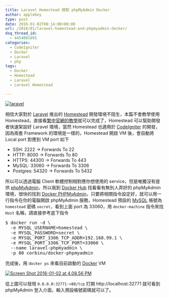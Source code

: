 ```yaml
---
title: Laravel Homestead 搭配 phpMyAdmin Docker
author: appleboy
type: post
date: 2016-01-02T08:14:08+00:00
url: /2016/01/laravel-homestead-and-phpmyadmin-docker/
dsq_thread_id:
  - 4454001091
categories:
  - CodeIgniter
  - Docker
  - Laravel
  - php
tags:
  - Docker
  - Homestead
  - Laravel
  - Laravel Homestead

---
```

<a data-flickr-embed="true"  href="https://www.flickr.com/photos/appleboy/23493872563/in/dateposted-public/" title="laravel"><img src="https://i1.wp.com/farm2.staticflickr.com/1655/23493872563_4f01a9c336_o.png?resize=400%2C400&#038;ssl=1" alt="laravel" data-recalc-dims="1" /></a>

相信大家對於 [Laravel][1] 推出的 [Homestead][2] 開發環境不陌生，本篇不會教學使用 Homestead，直接看[繁中官網的教學][3]就可以完成了，Homestead 可以幫助開發者快速架設好 Laravel 環境，當然 Homestead 也適用於 [CodeIgniter][4] 的開發，因為兩套 Framework 的環境是一樣的，Homestead 開啟 VM 後，會自動將 Local port 對應到 VM port 如下

  * SSH: 2222 → Forwards To 22
  * HTTP: 8000 → Forwards To 80
  * HTTPS: 44300 → Forwards To 443
  * MySQL: 33060 → Forwards To 3306
  * Postgres: 54320 → Forwards To 5432

<!--more-->

所以可以透過電腦 Client 軟體控制相對應你想使用的 service，但是唯獨沒有提供 [phpMyAdmin][5]，所以我到 [Docker Hub][6] 找看看有無別人弄好的 phpMyAdmin 環境，很快的找到 [Docker PHPMyAdmin][7]，只要將相關指令設定好，就可以用一行指令在你的電腦開啟 phpMyAdmin 服務，Homestead 預設的 [MySQL][8] 帳號為 `homestead` 密碼 `secret`，看到上面 port 為 33060，用 `docker-machine` 指令來找 `Host` 名稱，請直接參考底下指令

<div>
  <pre class="brush: bash; title: ; notranslate" title="">$ docker run -d \
  -e MYSQL_USERNAME=homestead \
  -e MYSQL_PASSWORD=secret \
  -e MYSQL_PORT_3306_TCP_ADDR=192.168.99.1 \
  -e MYSQL_PORT_3306_TCP_PORT=33060 \
  --name laravel-phpmyadmin \
  -p 80 corbinu/docker-phpmyadmin</pre>
</div>

完成後，用 `docker ps` 來看目前啟動的 [Docker][9] VM

<a data-flickr-embed="true"  href="https://www.flickr.com/photos/appleboy/23825374840/in/dateposted-public/" title="Screen Shot 2016-01-02 at 4.08.56 PM"><img src="https://i2.wp.com/farm2.staticflickr.com/1543/23825374840_7101b42be5_z.jpg?resize=640%2C34&#038;ssl=1" alt="Screen Shot 2016-01-02 at 4.08.56 PM" data-recalc-dims="1" /></a>

從上圖可以發現 `0.0.0.0:32771->80/tcp` 打開 http://localhost:32771 就可看到 phpMyAdmin 登入介面，輸入預設帳號密碼就可以了。

 [1]: https://laravel.com/
 [2]: https://laravel.com/docs/5.1/homestead
 [3]: https://laravel.tw/docs/5.1/homestead
 [4]: https://codeigniter.org.tw/
 [5]: https://www.phpmyadmin.net/
 [6]: https://hub.docker.com/
 [7]: https://github.com/corbinu/docker-phpmyadmin
 [8]: https://www.mysql.com/
 [9]: https://www.docker.com/